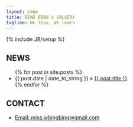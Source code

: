 ```yaml
---
layout: page
title: BING BING's GALLERY
tagline: We live, We learn
---
```

{% include JB/setup %}
    
## NEWS

<ul class="posts">
  {% for post in site.posts %}
    <li><span>{{ post.date | date_to_string }}</span> &raquo; <a href="{{ BASE_PATH }}{{ post.url }}">{{ post.title }}</a></li>
  {% endfor %}
</ul>

## CONTACT

<ul>
    <li><a href="mailto:miss.wbingbing@gmail.com">Email: miss.wbingbing@gmail.com</a></li>
</ul>

